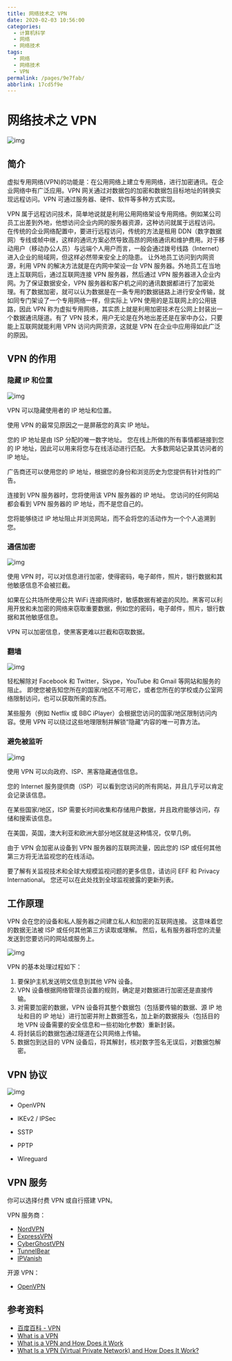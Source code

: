 ```yaml
---
title: 网络技术之 VPN
date: 2020-02-03 10:56:00
categories: 
  - 计算机科学
  - 网络
  - 网络技术
tags: 
  - 网络
  - 网络技术
  - VPN
permalink: /pages/9e7fab/
abbrlink: 17cd5f9e
---
```


# 网络技术之 VPN

![img](https://raw.githubusercontent.com/dunwu/images/dev/snap/20200203095528.png)

## 简介

虚拟专用网络(VPN)的功能是：在公用网络上建立专用网络，进行加密通讯。在企业网络中有广泛应用。VPN 网关通过对数据包的加密和数据包目标地址的转换实现远程访问。VPN 可通过服务器、硬件、软件等多种方式实现。

VPN 属于远程访问技术，简单地说就是利用公用网络架设专用网络。例如某公司员工出差到外地，他想访问企业内网的服务器资源，这种访问就属于远程访问。
在传统的企业网络配置中，要进行远程访问，传统的方法是租用 DDN（数字数据网）专线或帧中继，这样的通讯方案必然导致高昂的网络通讯和维护费用。对于移动用户（移动办公人员）与远端个人用户而言，一般会通过拨号线路（Internet）进入企业的局域网，但这样必然带来安全上的隐患。
让外地员工访问到内网资源，利用 VPN 的解决方法就是在内网中架设一台 VPN 服务器。外地员工在当地连上互联网后，通过互联网连接 VPN 服务器，然后通过 VPN 服务器进入企业内网。为了保证数据安全，VPN 服务器和客户机之间的通讯数据都进行了加密处理。有了数据加密，就可以认为数据是在一条专用的数据链路上进行安全传输，就如同专门架设了一个专用网络一样，但实际上 VPN 使用的是互联网上的公用链路，因此 VPN 称为虚拟专用网络，其实质上就是利用加密技术在公网上封装出一个数据通讯隧道。有了 VPN 技术，用户无论是在外地出差还是在家中办公，只要能上互联网就能利用 VPN 访问内网资源，这就是 VPN 在企业中应用得如此广泛的原因。

## VPN 的作用

### 隐藏 IP 和位置

![img](https://raw.githubusercontent.com/dunwu/images/dev/snap/20200203100404.png)

VPN 可以隐藏使用者的 IP 地址和位置。

使用 VPN 的最常见原因之一是屏蔽您的真实 IP 地址。

您的 IP 地址是由 ISP 分配的唯一数字地址。 您在线上所做的所有事情都链接到您的 IP 地址，因此可以用来将您与在线活动进行匹配。 大多数网站记录其访问者的 IP 地址。

广告商还可以使用您的 IP 地址，根据您的身份和浏览历史为您提供有针对性的广告。

连接到 VPN 服务器时，您将使用该 VPN 服务器的 IP 地址。 您访问的任何网站都会看到 VPN 服务器的 IP 地址，而不是您自己的。

您将能够绕过 IP 地址阻止并浏览网站，而不会将您的活动作为一个个人追溯到您。

### 通信加密

![img](https://raw.githubusercontent.com/dunwu/images/dev/snap/20200203100543.png)

使用 VPN 时，可以对信息进行加密，使得密码，电子邮件，照片，银行数据和其他敏感信息不会被拦截。

如果在公共场所使用公共 WiFi 连接网络时，敏感数据有被盗的风险。黑客可以利用开放和未加密的网络来窃取重要数据，例如您的密码，电子邮件，照片，银行数据和其他敏感信息。

VPN 可以加密信息，使黑客更难以拦截和窃取数据。

### 翻墙

![img](https://raw.githubusercontent.com/dunwu/images/dev/snap/20200203100706.png)

轻松解除对 Facebook 和 Twitter，Skype，YouTube 和 Gmail 等网站和服务的阻止。 即使您被告知您所在的国家/地区不可用它，或者您所在的学校或办公室网络限制访问，也可以获取所需的东西。

某些服务（例如 Netflix 或 BBC iPlayer）会根据您访问的国家/地区限制访问内容。使用 VPN 可以绕过这些地理限制并解锁“隐藏”内容的唯一可靠方法。

### 避免被监听

![img](https://raw.githubusercontent.com/dunwu/images/dev/snap/20200203100933.png)

使用 VPN 可以向政府、ISP、黑客隐藏通信信息。

您的 Internet 服务提供商（ISP）可以看到您访问的所有网站，并且几乎可以肯定会记录该信息。

在某些国家/地区，ISP 需要长时间收集和存储用户数据，并且政府能够访问，存储和搜索该信息。

在美国，英国，澳大利亚和欧洲大部分地区就是这种情况，仅举几例。

由于 VPN 会加密从设备到 VPN 服务器的互联网流量，因此您的 ISP 或任何其他第三方将无法监视您的在线活动。

要了解有关监视技术和全球大规模监视问题的更多信息，请访问 EFF 和 Privacy International。 您还可以在此处找到全球监视披露的更新列表。

## 工作原理

VPN 会在您的设备和私人服务器之间建立私人和加密的互联网连接。 这意味着您的数据无法被 ISP 或任何其他第三方读取或理解。 然后，私有服务器将您的流量发送到您要访问的网站或服务上。

![img](https://raw.githubusercontent.com/dunwu/images/dev/snap/20200203102422.png)

VPN 的基本处理过程如下：

1. 要保护主机发送明文信息到其他 VPN 设备。
2. VPN 设备根据网络管理员设置的规则，确定是对数据进行加密还是直接传输。
3. 对需要加密的数据，VPN 设备将其整个数据包（包括要传输的数据、源 IP 地址和目的 lP 地址）进行加密并附上数据签名，加上新的数据报头（包括目的地 VPN 设备需要的安全信息和一些初始化参数）重新封装。
4. 将封装后的数据包通过隧道在公共网络上传输。
5. 数据包到达目的 VPN 设备后，将其解封，核对数字签名无误后，对数据包解密。

## VPN 协议

![img](https://raw.githubusercontent.com/dunwu/images/dev/snap/20200203102656.png)

- OpenVPN

- IKEv2 / IPSec

- SSTP

- PPTP

- Wireguard

## VPN 服务

你可以选择付费 VPN 或自行搭建 VPN。

VPN 服务商：

- [NordVPN](https://go.nordvpn.net/aff_c?offer_id=15&aff_id=22023&url_id=902)
- [ExpressVPN](https://www.linkev.com/?a_fid=techacro)
- [CyberGhostVPN](https://cybertool.co/tchacrobat_fs_izci9mc6y)
- [TunnelBear](https://click.tunnelbear.com/aff_c?offer_id=36&aff_id=7306)
- [IPVanish](https://www.ipvanish.com/)

开源 VPN：

- [OpenVPN](https://openvpn.net/)

## 参考资料

- [百度百科 - VPN](https://baike.baidu.com/item/%E8%99%9A%E6%8B%9F%E4%B8%93%E7%94%A8%E7%BD%91%E7%BB%9C)
- [What is a VPN](https://www.expressvpn.com/what-is-vpn)
- [What is a VPN and How Does it Work](https://www.youtube.com/watch?v=_wQTRMBAvzg)
- [What Is a VPN (Virtual Private Network) and How Does It Work?](https://www.top10vpn.com/guides/what-is-a-vpn/)
